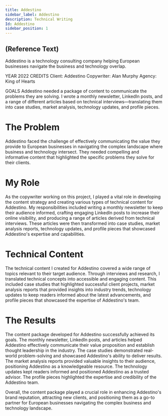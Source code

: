 ```yaml
---
title: Addestino
sidebar_label: Addestino
description: Technical Writing
Id: Addestino
sidebar_position: 1
---
```


## (Reference Text)

Addestino is a technology consulting company helping European businesses navigate the business and technology overlap.

YEAR
2022
CREDITS
Client: Addestino
Copywriter: Alan Murphy
Agency: King of Hearts

GOALS
Addestino needed a package of content to communicate the problems they are solving. I wrote a monthly newsletter, LinkedIn posts, and a range of different articles based on technical interviews—translating them into case studies, market analysis, technology updates, and profile pieces.

# The Problem

Addestino faced the challenge of effectively communicating the value they provide to European businesses in navigating the complex landscape where business and technology intersect. They needed compelling and informative content that highlighted the specific problems they solve for their clients.

# My Role

As the copywriter working on this project, I played a vital role in developing the content strategy and creating various types of technical content for Addestino. My responsibilities included writing a monthly newsletter to keep their audience informed, crafting engaging LinkedIn posts to increase their online visibility, and producing a range of articles derived from technical interviews. These articles were then transformed into case studies, market analysis reports, technology updates, and profile pieces that showcased Addestino's expertise and capabilities.

# Technical Content

The technical content I created for Addestino covered a wide range of topics relevant to their target audience. Through interviews and research, I translated technical concepts into accessible and engaging content. This included case studies that highlighted successful client projects, market analysis reports that provided insights into industry trends, technology updates to keep readers informed about the latest advancements, and profile pieces that showcased the expertise of Addestino's team.

# The Results

The content package developed for Addestino successfully achieved its goals. The monthly newsletter, LinkedIn posts, and articles helped Addestino effectively communicate their value proposition and establish thought leadership in the industry. The case studies demonstrated real-world problem-solving and showcased Addestino's ability to deliver results. The market analysis reports provided valuable insights to their audience, positioning Addestino as a knowledgeable resource. The technology updates kept readers informed and positioned Addestino as a trusted advisor. The profile pieces highlighted the expertise and credibility of the Addestino team.

Overall, the content package played a crucial role in enhancing Addestino's brand reputation, attracting new clients, and positioning them as a go-to partner for European businesses navigating the complex business and technology landscape.
